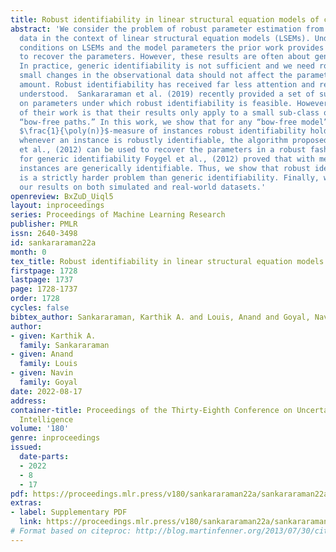 ```yaml
---
title: Robust identifiability in linear structural equation models of causal inference
abstract: 'We consider the problem of robust parameter estimation from observational
  data in the context of linear structural equation models (LSEMs). Under various
  conditions on LSEMs and the model parameters the prior work provides efficient algorithms
  to recover the parameters. However, these results are often about generic identifiability.
  In practice, generic identifiability is not sufficient and we need robust identifiability:
  small changes in the observational data should not affect the parameters by a huge
  amount. Robust identifiability has received far less attention and remains poorly
  understood.  Sankararaman et al. (2019) recently provided a set of sufficient conditions
  on parameters under which robust identifiability is feasible. However, a limitation
  of their work is that their results only apply to a small sub-class of LSEMs, called
  “bow-free paths.” In this work, we show that for any “bow-free model”, in all but
  $\frac{1}{\poly(n)}$-measure of instances robust identifiability holds. Moreover,
  whenever an instance is robustly identifiable, the algorithm proposed in Foygel
  et al., (2012) can be used to recover the parameters in a robust fashion. In contrast,
  for generic identifiability Foygel et al., (2012) proved that with measure $1$,
  instances are generically identifiable. Thus, we show that robust identifiability
  is a strictly harder problem than generic identifiability. Finally, we validate
  our results on both simulated and real-world datasets.'
openreview: BxZuD_Uiql5
layout: inproceedings
series: Proceedings of Machine Learning Research
publisher: PMLR
issn: 2640-3498
id: sankararaman22a
month: 0
tex_title: Robust identifiability in linear structural equation models of causal inference
firstpage: 1728
lastpage: 1737
page: 1728-1737
order: 1728
cycles: false
bibtex_author: Sankararaman, Karthik A. and Louis, Anand and Goyal, Navin
author:
- given: Karthik A.
  family: Sankararaman
- given: Anand
  family: Louis
- given: Navin
  family: Goyal
date: 2022-08-17
address:
container-title: Proceedings of the Thirty-Eighth Conference on Uncertainty in Artificial
  Intelligence
volume: '180'
genre: inproceedings
issued:
  date-parts:
  - 2022
  - 8
  - 17
pdf: https://proceedings.mlr.press/v180/sankararaman22a/sankararaman22a.pdf
extras:
- label: Supplementary PDF
  link: https://proceedings.mlr.press/v180/sankararaman22a/sankararaman22a-supp.pdf
# Format based on citeproc: http://blog.martinfenner.org/2013/07/30/citeproc-yaml-for-bibliographies/
---
```

